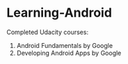 # Learning-Android
Completed Udacity courses:
1) Android Fundamentals by Google
2) Developing Android Apps by Google
